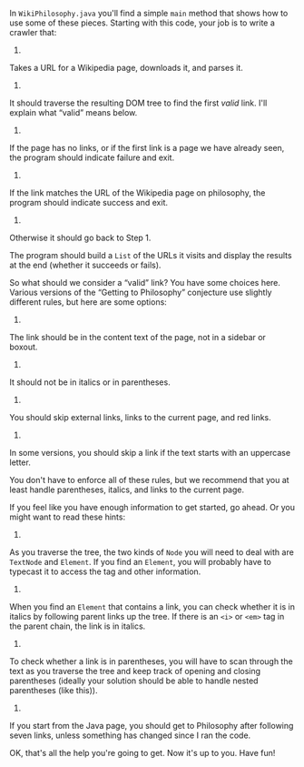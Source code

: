 In `WikiPhilosophy.java` you'll find a simple `main` method that shows how to use some of these pieces. Starting with this code, your job is to write a crawler that:



1. 
Takes a URL for a Wikipedia page, downloads it, and parses it.

1. 
It should traverse the resulting DOM tree to find the first
*valid* link. I'll explain what “valid” means below.

1. 
If the page has no links, or if the first link is a page we have
already seen, the program should indicate failure and exit.

1. 
If the link matches the URL of the Wikipedia page on philosophy, the
program should indicate success and exit.

1. 
Otherwise it should go back to Step 1.


The program should build a `List` of the URLs it visits and display the results at the end (whether it succeeds or fails).


So what should we consider a “valid” link? You have some choices here. Various versions of the “Getting to Philosophy” conjecture use slightly different rules, but here are some options:



1. 
The link should be in the content text of the page, not in a sidebar
or boxout.

1. 
It should not be in italics or in parentheses.

1. 
You should skip external links, links to the current page, and red
links.

1. 
In some versions, you should skip a link if the text starts with an
uppercase letter.


You don't have to enforce all of these rules, but we recommend that you at least handle parentheses, italics, and links to the current page.

If you feel like you have enough information to get started, go ahead. Or you might want to read these hints:



1. 
As you traverse the tree, the two kinds of `Node` you will need
to deal with are `TextNode` and `Element`. If you find
an `Element`, you will probably have to typecast it to access
the tag and other information.

1. 
When you find an `Element` that contains a link, you can check
whether it is in italics by following parent links up the tree. If
there is an `<i>` or `<em>` tag in the parent chain, the
link is in italics.

1. 
To check whether a link is in parentheses, you will have to scan
through the text as you traverse the tree and keep track of opening
and closing parentheses (ideally your solution should be able to
handle nested parentheses (like this)).

1. 
If you start from the Java page, you should get to Philosophy
after following
seven links, unless something has changed since I ran the code.


OK, that's all the help you're going to get. Now it's up to you. Have fun!